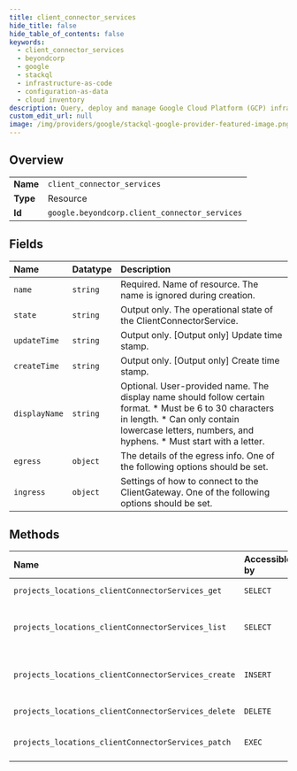 ```yaml
---
title: client_connector_services
hide_title: false
hide_table_of_contents: false
keywords:
  - client_connector_services
  - beyondcorp
  - google    
  - stackql
  - infrastructure-as-code
  - configuration-as-data
  - cloud inventory
description: Query, deploy and manage Google Cloud Platform (GCP) infrastructure and resources using SQL
custom_edit_url: null
image: /img/providers/google/stackql-google-provider-featured-image.png
---
```

  
    

## Overview
<table><tbody>
<tr><td><b>Name</b></td><td><code>client_connector_services</code></td></tr>
<tr><td><b>Type</b></td><td>Resource</td></tr>
<tr><td><b>Id</b></td><td><code>google.beyondcorp.client_connector_services</code></td></tr>
</tbody></table>

## Fields
| Name | Datatype | Description |
|:-----|:---------|:------------|
| `name` | `string` | Required. Name of resource. The name is ignored during creation. |
| `state` | `string` | Output only. The operational state of the ClientConnectorService. |
| `updateTime` | `string` | Output only. [Output only] Update time stamp. |
| `createTime` | `string` | Output only. [Output only] Create time stamp. |
| `displayName` | `string` | Optional. User-provided name. The display name should follow certain format. * Must be 6 to 30 characters in length. * Can only contain lowercase letters, numbers, and hyphens. * Must start with a letter. |
| `egress` | `object` | The details of the egress info. One of the following options should be set. |
| `ingress` | `object` | Settings of how to connect to the ClientGateway. One of the following options should be set. |
## Methods
| Name | Accessible by | Required Params | Description |
|:-----|:--------------|:----------------|:------------|
| `projects_locations_clientConnectorServices_get` | `SELECT` | `clientConnectorServicesId, locationsId, projectsId` | Gets details of a single ClientConnectorService. |
| `projects_locations_clientConnectorServices_list` | `SELECT` | `locationsId, projectsId` | Lists ClientConnectorServices in a given project and location. |
| `projects_locations_clientConnectorServices_create` | `INSERT` | `locationsId, projectsId` | Creates a new ClientConnectorService in a given project and location. |
| `projects_locations_clientConnectorServices_delete` | `DELETE` | `clientConnectorServicesId, locationsId, projectsId` | Deletes a single ClientConnectorService. |
| `projects_locations_clientConnectorServices_patch` | `EXEC` | `clientConnectorServicesId, locationsId, projectsId` | Updates the parameters of a single ClientConnectorService. |
